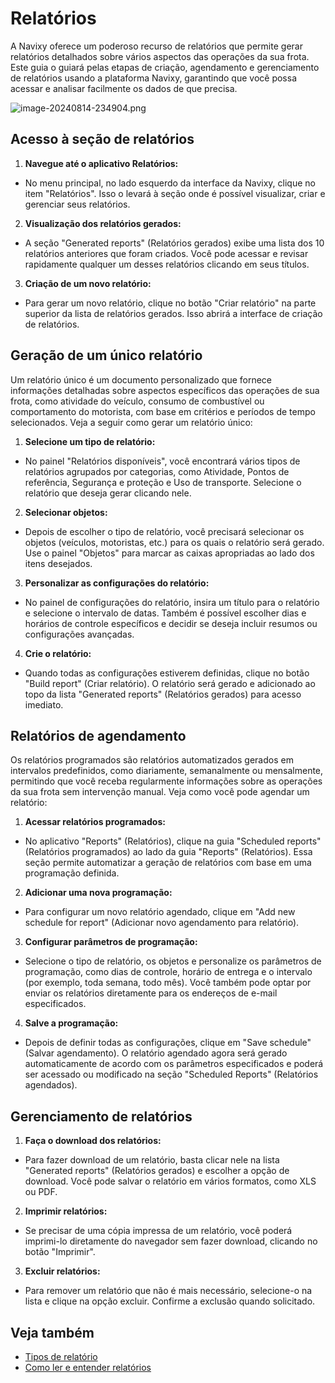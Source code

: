 # Relatórios

A Navixy oferece um poderoso recurso de relatórios que permite gerar relatórios detalhados sobre vários aspectos das operações da sua frota. Este guia o guiará pelas etapas de criação, agendamento e gerenciamento de relatórios usando a plataforma Navixy, garantindo que você possa acessar e analisar facilmente os dados de que precisa.

![image-20240814-234904.png](./attachments/image-20240814-234904.png)

## Acesso à seção de relatórios

1. **Navegue até o aplicativo Relatórios:**
  - No menu principal, no lado esquerdo da interface da Navixy, clique no item "Relatórios". Isso o levará à seção onde é possível visualizar, criar e gerenciar seus relatórios.
2. **Visualização dos relatórios gerados:**
  - A seção "Generated reports" (Relatórios gerados) exibe uma lista dos 10 relatórios anteriores que foram criados. Você pode acessar e revisar rapidamente qualquer um desses relatórios clicando em seus títulos.
3. **Criação de um novo relatório:**
  - Para gerar um novo relatório, clique no botão "Criar relatório" na parte superior da lista de relatórios gerados. Isso abrirá a interface de criação de relatórios.

## Geração de um único relatório

Um relatório único é um documento personalizado que fornece informações detalhadas sobre aspectos específicos das operações de sua frota, como atividade do veículo, consumo de combustível ou comportamento do motorista, com base em critérios e períodos de tempo selecionados. Veja a seguir como gerar um relatório único:

1. **Selecione um tipo de relatório:**
  - No painel "Relatórios disponíveis", você encontrará vários tipos de relatórios agrupados por categorias, como Atividade, Pontos de referência, Segurança e proteção e Uso de transporte. Selecione o relatório que deseja gerar clicando nele.
2. **Selecionar objetos:**
  - Depois de escolher o tipo de relatório, você precisará selecionar os objetos (veículos, motoristas, etc.) para os quais o relatório será gerado. Use o painel "Objetos" para marcar as caixas apropriadas ao lado dos itens desejados.
3. **Personalizar as configurações do relatório:**
  - No painel de configurações do relatório, insira um título para o relatório e selecione o intervalo de datas. Também é possível escolher dias e horários de controle específicos e decidir se deseja incluir resumos ou configurações avançadas.
4. **Crie o relatório:**
  - Quando todas as configurações estiverem definidas, clique no botão "Build report" (Criar relatório). O relatório será gerado e adicionado ao topo da lista "Generated reports" (Relatórios gerados) para acesso imediato.

## Relatórios de agendamento

Os relatórios programados são relatórios automatizados gerados em intervalos predefinidos, como diariamente, semanalmente ou mensalmente, permitindo que você receba regularmente informações sobre as operações da sua frota sem intervenção manual. Veja como você pode agendar um relatório:

1. **Acessar relatórios programados:**
  - No aplicativo "Reports" (Relatórios), clique na guia "Scheduled reports" (Relatórios programados) ao lado da guia "Reports" (Relatórios). Essa seção permite automatizar a geração de relatórios com base em uma programação definida.
2. **Adicionar uma nova programação:**
  - Para configurar um novo relatório agendado, clique em "Add new schedule for report" (Adicionar novo agendamento para relatório).
3. **Configurar parâmetros de programação:**
  - Selecione o tipo de relatório, os objetos e personalize os parâmetros de programação, como dias de controle, horário de entrega e o intervalo (por exemplo, toda semana, todo mês). Você também pode optar por enviar os relatórios diretamente para os endereços de e-mail especificados.
4. **Salve a programação:**
  - Depois de definir todas as configurações, clique em "Save schedule" (Salvar agendamento). O relatório agendado agora será gerado automaticamente de acordo com os parâmetros especificados e poderá ser acessado ou modificado na seção "Scheduled Reports" (Relatórios agendados).

## Gerenciamento de relatórios

1. **Faça o download dos relatórios:**
  - Para fazer download de um relatório, basta clicar nele na lista "Generated reports" (Relatórios gerados) e escolher a opção de download. Você pode salvar o relatório em vários formatos, como XLS ou PDF.
2. **Imprimir relatórios:**
  - Se precisar de uma cópia impressa de um relatório, você poderá imprimi-lo diretamente do navegador sem fazer download, clicando no botão "Imprimir".
3. **Excluir relatórios:**
  - Para remover um relatório que não é mais necessário, selecione-o na lista e clique na opção excluir. Confirme a exclusão quando solicitado.

## Veja também

- [Tipos de relatório](./relatorios/tipos-de-relatorio.md)
- [Como ler e entender relatórios](./relatorios/ler-e-compreender-relatorios.md)